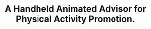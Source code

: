 ---
name: "Handheld Animated Advisor"
title: "A Handheld Animated Advisor for Physical Activity Promotion."
project: "Just-in-Time Information for Exercise Adoption"
event: "American Medical Informatics Association Annual Symposium, Washington, DC."
authors:
- name: "Bickmore, T."
- name: "Gruber, A."
- name: "Intille, S."
- name: "Mauer, D."
year: 2006
resources: null
external_url: null
draft: false 
headless: true
---